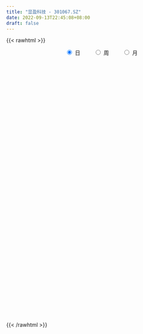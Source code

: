 ```yaml
---
title: "显盈科技 - 301067.SZ"
date: 2022-09-13T22:45:08+08:00
draft: false
---
```

{{< rawhtml >}}
    <div style="text-align: center">
        <label style="padding: 1rem;"><input style="margin-right: .5rem" type="radio" name="period" value="D" checked onclick="period_change(this)">日</label>
        <label style="padding: 1rem;"><input style="margin-right: .5rem" type="radio" name="period" value="W" onclick="period_change(this)">周</label>
        <label style="padding: 1rem;"><input style="margin-right: .5rem" type="radio" name="period" value="M" onclick="period_change(this)">月</label>
    </div>
    <div id="chart" style="height: 700px;"></div> 
    <script type="text/javascript">
        const D_v = [64440.28,49078.53,37283.89,24330.39,14619.46,22521.49,12563.29,9975.27,9548.47,11562.8,11986.37,9822.1,17182.3,12669.73,8642.53,10977.83,7770.28,10054.0,7405.02,8186.72,14054.02,5757.0,5282.2,7003.53,7316.63,6202.57,5497.06,10483.0,6867.14,12302.97,13659.0,19546.26,22481.55,40193.07,32947.07,18317.43,19579.05,9082.48,9799.22,21524.97,14363.02,16926.47,12555.79,8097.86,8877.72,17967.27,15992.52,7955.27,11887.81,5616.13,3732.96,4326.17,4168.7,8809.43,5813.83,8147.73,24860.02,23786.98,13310.92,9089.91,6779.0,11919.07,14853.0,5363.79,3561.0,4537.26,4453.87,4087.69,3856.22,5590.99,3078.32,4197.82,4031.45,4343.03,4131.03,4574.22,5382.23,4479.93,5179.89,3980.0,6663.0,3461.06,2141.0,4883.27,2313.38,3099.95,2610.72,2246.66,2606.66,1995.23,1921.48,2522.0,1279.03,1934.0,3465.57,5308.93,3297.03,2331.0,2755.0,2770.0,4302.6,3246.0,2138.6,1661.48,1539.0,2404.57,2961.3,4063.0,4081.6,3499.0,2168.66,2619.66,2092.83,2469.89,2151.0,2102.0,1932.73,21621.35,12956.93,5686.26,4265.0,5803.5,5681.97,3982.0,2240.0,3224.0,2578.01,2010.0,2358.0,1497.0,2830.0,1655.0,1871.0,1990.0,2782.0,3561.0,4592.4,2385.29,2974.0,3263.0,3508.0,3066.0,3691.99,1701.0,2343.0,1779.0,2224.0,1579.0,2054.45,2898.34,5165.23,2927.0,3076.0,1389.0,2173.0,2070.18,2024.0,1870.0,2789.0,2046.0,2180.0,1999.0,995.23,1802.0,2901.0,3421.27,7378.02,5401.0,7078.62,5223.83,2672.51,2458.69,2432.2,2472.95,1919.25,1746.15,1631.0,2678.27,1642.06,1773.62,2339.27,2374.37,3790.61,2621.0,1944.96,1457.58,1743.6,1563.35,1224.0,1261.0,2057.0,1686.03,4243.44,2392.03,1308.65,1447.65,2075.31,1975.93,2867.62,2902.69,2038.38,1512.0,1517.98,1719.31,2321.69,1671.0,3336.94,3549.26,2701.0,2777.06,4384.44,3910.99,6027.3,8140.99,12137.21,7319.05,3601.15,6853.01,4292.0,18502.82,9071.9,5965.52,4339.0,7823.01,4731.02,3245.0,7888.0,7892.0,6435.0,3376.0,3146.79,5600.15,3187.93,3349.76,3757.79,1911.25,2626.25]
const D_histogram = [0.0,-0.5724444444,-1.2349710668,-1.7772914568,-2.0139540135,-2.3566607937,-2.4463835163,-2.3359908611,-2.0961652972,-1.8838400702,-1.5449786217,-1.2080576261,-0.7851531545,-0.4672200646,-0.2613151707,-0.1556091402,-0.0183368805,0.0320106792,0.0755792144,0.1813656703,0.1057628932,0.0478263542,0.063879398,0.1636111561,0.2163781389,0.3462155902,0.461880738,0.5921793614,0.6519940147,0.8225532313,0.9738516836,1.1763172557,1.4179803947,1.9427275184,1.8471582535,1.7171364026,1.4261092071,1.2191185849,1.0837216342,1.1088686559,1.0514683095,0.9997391049,0.8179804908,0.609610777,0.4617421235,0.5027213983,0.3045848566,0.1296408074,-0.1871790075,-0.4029430979,-0.5022950141,-0.5274344243,-0.4907753615,-0.3249261062,-0.2226262614,-0.1082155516,0.1982116985,0.3078948121,0.2367568569,0.1333308612,0.0588194087,0.0904423002,-0.1464039233,-0.3313644251,-0.4006006432,-0.4170113077,-0.3889285616,-0.3367347882,-0.2465083981,-0.2317001938,-0.1674079772,-0.1338011386,-0.0723826421,-0.0195613806,0.0589702688,0.1027786328,0.0629419267,0.0951528742,0.0659555028,0.0507029664,-0.0757406014,-0.1878561714,-0.2221444738,-0.3489381345,-0.3845951142,-0.4682354718,-0.4086586562,-0.2857585027,-0.1653359037,-0.0492112224,0.0327172564,0.0211960989,0.0173903614,0.0249621331,0.1106870719,0.1953402394,0.225937338,0.2862664262,0.3052563958,0.335573355,0.2781001347,0.2726416939,0.2349940038,0.2194519758,0.2097836158,0.2051018023,0.2090670093,0.0984286011,-0.0503858512,-0.2126596628,-0.2671645091,-0.2487411698,-0.2973257954,-0.397448696,-0.3871505145,-0.3187871708,-0.2022087846,0.2242044564,0.3203450504,0.3441060281,0.3108983379,0.3361897814,0.2084313531,0.0318097859,-0.0207476833,-0.0259269269,-0.0444758308,-0.0109804179,-0.0301966332,-0.0347884114,-0.1262585497,-0.1343588356,-0.1788183813,-0.153984271,-0.2130280979,-0.119400464,-0.1395719945,-0.1409885462,-0.2227898536,-0.1925491962,-0.2642605514,-0.4312498138,-0.4810183848,-0.5576328004,-0.4830514164,-0.3560790934,-0.2327461462,-0.0952929482,0.0561475737,0.1712741002,0.3120974176,0.3926485613,0.4507263772,0.4466123267,0.4639803221,0.4896540004,0.4887155174,0.4993884879,0.3969407356,0.3895155676,0.3849906251,0.2871930787,0.2068819926,0.1738166035,0.1870173204,0.2421383686,0.3871013966,0.3795066887,0.4104801729,0.276082449,0.1778282761,0.0884663977,0.0136281383,-0.009924316,-0.016028959,-0.0465789949,-0.0320310325,0.0011593856,-0.0227165523,-0.0108577546,0.021525619,0.0650267479,0.1475291989,0.1304767278,0.11543936,0.077301305,0.0552252101,0.0142535345,-0.0351698554,-0.0521198861,-0.0426034908,-0.0417891045,-0.0151057593,-0.0399429781,-0.0644085869,-0.099337306,-0.0634618257,-0.0213197228,0.0410967334,0.0949861741,0.1028371589,0.0920351859,0.08712916,0.0949116696,0.1164045788,0.1087228291,0.1441748143,0.0538654472,-0.0079108644,0.0203763141,0.094649768,0.1732156129,0.2659129165,0.3702984257,0.3812436875,0.2855928175,0.1823760011,0.1936457385,0.1799147981,0.3575928843,0.3624009841,0.2801156741,0.2190309539,-0.0238974591,-0.2250612329,-0.2843284738,-0.2534554946,-0.1818031707,-0.318314677,-0.3483121638,-0.3289658108,-0.3459646302,-0.3713007372,-0.3716082923,-0.4466246022,-0.4652372833,-0.4119996468]
const D_fast = [0.0,-0.7155555556,-1.6868249446,-2.6734681988,-3.4136192589,-4.3454912375,-5.0468098391,-5.5204148992,-5.8046306597,-6.0632654502,-6.1106486571,-6.0757420681,-5.849125885,-5.6479978113,-5.5074217101,-5.4406179646,-5.3079299251,-5.2495796956,-5.1871163568,-5.0359884833,-5.0851505371,-5.1311304876,-5.0991075943,-4.9584730471,-4.8516115296,-4.6352201808,-4.4040848485,-4.1257413847,-3.9029282278,-3.5267307034,-3.1319693301,-2.6354244441,-2.0392662065,-1.0288372031,-0.6626169047,-0.3633546549,-0.2978545486,-0.2000655246,-0.0645320668,0.2378321189,0.4432988499,0.6415044215,0.6642409301,0.6082739105,0.5758407879,0.7425004123,0.6205100848,0.4779762374,0.1143616706,-0.2021381942,-0.4270638639,-0.5840618802,-0.6700966578,-0.5854789291,-0.5388356496,-0.4514788277,-0.095498653,0.0911581637,0.0792094227,0.0091161423,-0.050690458,0.0035430085,-0.2699041959,-0.5377058039,-0.7070921828,-0.8277556742,-0.8969050686,-0.9288949921,-0.9002957016,-0.9434125457,-0.9209723234,-0.9208157694,-0.8774929335,-0.8295620172,-0.7362878005,-0.6667847784,-0.6908860028,-0.6348868368,-0.6475953325,-0.6501721273,-0.7955508454,-0.9546304583,-1.0444548791,-1.2584830734,-1.3902888316,-1.5909880572,-1.6335759057,-1.5821153778,-1.5030267548,-1.3992048791,-1.3090970862,-1.315319219,-1.3147773661,-1.3009650612,-1.1875683544,-1.0540801271,-0.966998694,-0.8351029992,-0.7397989306,-0.6255886326,-0.6135368193,-0.5508348366,-0.5297340258,-0.4904130598,-0.4476355159,-0.4010418788,-0.3448099195,-0.4308411774,-0.5922520925,-0.8076908198,-0.9289867934,-0.9727487465,-1.095664821,-1.2951498956,-1.3816393427,-1.3929727917,-1.3269466017,-0.8444822465,-0.6682553899,-0.5584679053,-0.5139510109,-0.4046121221,-0.4802627121,-0.6489318329,-0.7066762229,-0.7183371982,-0.7480050599,-0.7172547513,-0.744020125,-0.7573090061,-0.8803437818,-0.9220337766,-1.0111979175,-1.0248598751,-1.1371607264,-1.0733832085,-1.1284477377,-1.1651114259,-1.3026101967,-1.3205068383,-1.4582833314,-1.7330850473,-1.9031082145,-2.1191308302,-2.1653123003,-2.1273597507,-2.06221334,-1.948583379,-1.7831059636,-1.6251609121,-1.4063132403,-1.2275999563,-1.0568405461,-0.9493015149,-0.815938439,-0.6678512605,-0.5466108642,-0.4110907718,-0.4143033401,-0.3243496163,-0.2326269025,-0.2586261792,-0.2872167672,-0.2768280054,-0.2168729584,-0.101217318,0.1405210591,0.2278030235,0.3613965508,0.2960194391,0.2422223353,0.1749770563,0.1035458315,0.0775122982,0.0674004155,0.0252056309,0.0317458351,0.0652260996,0.0356710236,0.0448153827,0.082580161,0.142337977,0.2617227276,0.2772894385,0.2911119107,0.2722991819,0.2640293895,0.2266210976,0.1684052438,0.1384252417,0.1372907643,0.1276578744,0.1505647798,0.1157418165,0.0751740609,0.0154110153,0.0354210392,0.0722332114,0.144923851,0.2225598352,0.2561201097,0.2683269331,0.2852031973,0.3167136242,0.3673076781,0.3868066357,0.4583023245,0.3814593192,0.3177052915,0.3510865485,0.4490224444,0.5708921926,0.7300677253,0.9270278409,1.0332840245,1.009031359,0.9514085428,1.0110897149,1.042337474,1.3094137813,1.4048221271,1.3925657357,1.3862387539,1.1373359761,0.8799068941,0.7495575347,0.7170666403,0.7432681715,0.527177996,0.4101024682,0.3472073685,0.2437173915,0.1255561003,0.0323464721,-0.1543259884,-0.2892479903,-0.3390102655]
const D_slow = [0.0,-0.1431111111,-0.4518538778,-0.896176742,-1.3996652454,-1.9888304438,-2.6004263229,-3.1844240381,-3.7084653624,-4.17942538,-4.5656700354,-4.867684442,-5.0639727306,-5.1807777467,-5.2461065394,-5.2850088244,-5.2895930446,-5.2815903748,-5.2626955712,-5.2173541536,-5.1909134303,-5.1789568418,-5.1629869923,-5.1220842032,-5.0679896685,-4.981435771,-4.8659655865,-4.7179207461,-4.5549222424,-4.3492839346,-4.1058210137,-3.8117416998,-3.4572466011,-2.9715647215,-2.5097751582,-2.0804910575,-1.7239637557,-1.4191841095,-1.148253701,-0.871036537,-0.6081694596,-0.3582346834,-0.1537395607,-0.0013368664,0.1140986644,0.239779014,0.3159252281,0.34833543,0.3015406781,0.2008049037,0.0752311501,-0.0566274559,-0.1793212963,-0.2605528229,-0.3162093882,-0.3432632761,-0.2937103515,-0.2167366485,-0.1575474342,-0.1242147189,-0.1095098667,-0.0868992917,-0.1235002725,-0.2063413788,-0.3064915396,-0.4107443665,-0.5079765069,-0.592160204,-0.6537873035,-0.7117123519,-0.7535643462,-0.7870146309,-0.8051102914,-0.8100006366,-0.7952580693,-0.7695634112,-0.7538279295,-0.7300397109,-0.7135508352,-0.7008750937,-0.719810244,-0.7667742869,-0.8223104053,-0.9095449389,-1.0056937175,-1.1227525854,-1.2249172495,-1.2963568752,-1.3376908511,-1.3499936567,-1.3418143426,-1.3365153179,-1.3321677275,-1.3259271942,-1.2982554263,-1.2494203664,-1.1929360319,-1.1213694254,-1.0450553264,-0.9611619877,-0.891636954,-0.8234765305,-0.7647280296,-0.7098650356,-0.6574191317,-0.6061436811,-0.5538769288,-0.5292697785,-0.5418662413,-0.595031157,-0.6618222843,-0.7240075767,-0.7983390256,-0.8977011996,-0.9944888282,-1.0741856209,-1.1247378171,-1.0686867029,-0.9886004403,-0.9025739333,-0.8248493488,-0.7408019035,-0.6886940652,-0.6807416187,-0.6859285396,-0.6924102713,-0.703529229,-0.7062743335,-0.7138234918,-0.7225205946,-0.7540852321,-0.787674941,-0.8323795363,-0.870875604,-0.9241326285,-0.9539827445,-0.9888757431,-1.0241228797,-1.0798203431,-1.1279576422,-1.19402278,-1.3018352335,-1.4220898297,-1.5614980298,-1.6822608839,-1.7712806572,-1.8294671938,-1.8532904308,-1.8392535374,-1.7964350123,-1.7184106579,-1.6202485176,-1.5075669233,-1.3959138416,-1.2799187611,-1.157505261,-1.0353263816,-0.9104792597,-0.8112440757,-0.7138651838,-0.6176175276,-0.5458192579,-0.4940987598,-0.4506446089,-0.4038902788,-0.3433556866,-0.2465803375,-0.1517036653,-0.0490836221,0.0199369902,0.0643940592,0.0865106586,0.0899176932,0.0874366142,0.0834293745,0.0717846257,0.0637768676,0.064066714,0.0583875759,0.0556731373,0.061054542,0.077311229,0.1141935287,0.1468127107,0.1756725507,0.1949978769,0.2088041795,0.2123675631,0.2035750992,0.1905451277,0.179894255,0.1694469789,0.1656705391,0.1556847946,0.1395826478,0.1147483213,0.0988828649,0.0935529342,0.1038271176,0.1275736611,0.1532829508,0.1762917473,0.1980740373,0.2218019547,0.2509030994,0.2780838066,0.3141275102,0.327593872,0.3256161559,0.3307102344,0.3543726764,0.3976765797,0.4641548088,0.5567294152,0.6520403371,0.7234385415,0.7690325417,0.8174439764,0.8624226759,0.951820897,1.042421143,1.1124500615,1.1672078,1.1612334352,1.104968127,1.0338860086,0.9705221349,0.9250713422,0.845492673,0.758414632,0.6761731793,0.5896820217,0.4968568375,0.4039547644,0.2922986138,0.175989293,0.0729893813]
const D_data = [['2021-09-22', 81.0, 72.97, 70.57, 89.0],['2021-09-23', 70.0, 64.0, 63.99, 70.0],['2021-09-24', 62.8, 58.75, 58.6, 62.84],['2021-09-27', 58.09, 55.68, 55.61, 58.5],['2021-09-28', 56.08, 55.71, 55.28, 56.89],['2021-09-29', 55.03, 50.81, 50.7, 55.65],['2021-09-30', 50.9, 50.55, 49.95, 51.76],['2021-10-08', 50.9, 50.78, 50.4, 51.59],['2021-10-11', 50.25, 51.08, 50.25, 51.6],['2021-10-12', 50.5, 49.8, 49.21, 50.74],['2021-10-13', 49.88, 50.88, 49.49, 51.5],['2021-10-14', 50.41, 50.91, 50.1, 51.58],['2021-10-15', 50.91, 52.54, 49.52, 52.58],['2021-10-18', 52.28, 52.0, 51.6, 53.43],['2021-10-19', 51.43, 50.98, 50.82, 51.8],['2021-10-20', 50.67, 49.65, 49.46, 51.17],['2021-10-21', 49.5, 49.88, 49.47, 50.37],['2021-10-22', 49.88, 48.55, 48.55, 50.14],['2021-10-25', 48.55, 48.01, 47.59, 48.87],['2021-10-26', 47.68, 48.55, 47.68, 49.33],['2021-10-27', 47.89, 45.73, 44.92, 47.89],['2021-10-28', 45.44, 44.91, 44.87, 46.87],['2021-10-29', 45.08, 45.03, 44.7, 45.54],['2021-11-01', 45.03, 45.75, 44.51, 45.87],['2021-11-02', 45.49, 45.0, 44.55, 46.6],['2021-11-03', 44.55, 45.97, 44.55, 46.02],['2021-11-04', 45.71, 46.08, 45.71, 46.33],['2021-11-05', 46.2, 46.67, 45.87, 47.46],['2021-11-08', 46.7, 46.14, 45.1, 47.01],['2021-11-09', 46.16, 48.11, 46.16, 48.11],['2021-11-10', 48.11, 48.86, 47.8, 49.53],['2021-11-11', 48.8, 50.76, 48.34, 52.0],['2021-11-12', 50.8, 52.98, 49.58, 52.98],['2021-11-15', 53.48, 59.5, 52.48, 59.93],['2021-11-16', 59.81, 54.02, 53.95, 60.0],['2021-11-17', 53.25, 54.08, 53.0, 55.55],['2021-11-18', 54.01, 51.91, 51.76, 54.19],['2021-11-19', 52.13, 52.45, 51.26, 52.97],['2021-11-22', 52.5, 53.16, 52.46, 53.47],['2021-11-23', 53.25, 55.61, 52.51, 55.79],['2021-11-24', 55.15, 55.25, 54.2, 55.69],['2021-11-25', 56.27, 55.78, 54.53, 56.29],['2021-11-26', 55.78, 54.21, 53.86, 55.78],['2021-11-29', 53.49, 53.38, 52.99, 54.47],['2021-11-30', 53.75, 53.61, 52.75, 54.89],['2021-12-01', 53.67, 56.1, 53.02, 56.1],['2021-12-02', 56.0, 53.04, 52.8, 56.0],['2021-12-03', 52.51, 52.54, 52.51, 53.55],['2021-12-06', 52.38, 49.45, 49.45, 52.38],['2021-12-07', 49.33, 49.07, 48.51, 49.89],['2021-12-08', 49.07, 49.33, 48.76, 49.64],['2021-12-09', 49.26, 49.51, 49.2, 49.89],['2021-12-10', 49.5, 49.89, 49.03, 50.27],['2021-12-13', 49.91, 51.7, 49.91, 52.22],['2021-12-14', 51.26, 51.37, 51.0, 51.71],['2021-12-15', 51.13, 51.93, 51.02, 52.43],['2021-12-16', 51.9, 55.47, 51.7, 55.79],['2021-12-17', 56.62, 54.3, 53.98, 58.85],['2021-12-20', 53.29, 52.33, 52.33, 54.94],['2021-12-21', 52.51, 51.58, 51.07, 52.52],['2021-12-22', 51.58, 51.52, 51.3, 52.14],['2021-12-23', 52.2, 52.78, 51.5, 53.86],['2021-12-24', 52.62, 48.82, 48.8, 52.76],['2021-12-27', 48.71, 48.11, 47.67, 49.09],['2021-12-28', 48.17, 48.54, 48.17, 48.92],['2021-12-29', 48.61, 48.59, 47.81, 48.84],['2021-12-30', 48.15, 48.79, 48.13, 49.27],['2021-12-31', 49.12, 48.94, 48.66, 49.43],['2022-01-04', 48.89, 49.48, 48.89, 49.57],['2022-01-05', 49.97, 48.53, 48.32, 50.03],['2022-01-06', 48.54, 49.1, 48.37, 49.14],['2022-01-07', 49.01, 48.75, 48.69, 49.53],['2022-01-10', 48.76, 49.16, 48.12, 49.23],['2022-01-11', 49.66, 49.21, 49.14, 49.89],['2022-01-12', 49.5, 49.79, 49.38, 49.99],['2022-01-13', 49.68, 49.64, 49.48, 50.15],['2022-01-14', 49.51, 48.56, 48.48, 49.95],['2022-01-17', 48.55, 49.4, 48.13, 49.74],['2022-01-18', 49.46, 48.6, 48.44, 49.63],['2022-01-19', 48.0, 48.6, 48.0, 48.89],['2022-01-20', 48.25, 46.71, 46.7, 48.48],['2022-01-21', 46.7, 46.03, 45.9, 46.92],['2022-01-24', 45.93, 46.33, 45.84, 46.46],['2022-01-25', 45.7, 44.38, 44.22, 46.31],['2022-01-26', 44.01, 44.65, 44.01, 44.83],['2022-01-27', 44.67, 43.23, 43.2, 44.79],['2022-01-28', 43.44, 44.44, 43.25, 44.67],['2022-02-07', 45.4, 45.27, 45.0, 46.49],['2022-02-08', 45.27, 45.53, 44.83, 45.65],['2022-02-09', 45.34, 45.84, 45.34, 46.08],['2022-02-10', 45.84, 45.75, 45.48, 46.19],['2022-02-11', 45.55, 44.6, 44.53, 45.62],['2022-02-14', 44.51, 44.48, 44.06, 44.88],['2022-02-15', 44.48, 44.46, 44.05, 44.67],['2022-02-16', 44.64, 45.56, 44.62, 46.05],['2022-02-17', 45.44, 45.95, 45.3, 46.95],['2022-02-18', 45.94, 45.58, 45.0, 45.94],['2022-02-21', 45.45, 46.24, 45.33, 46.42],['2022-02-22', 46.8, 46.02, 45.58, 46.93],['2022-02-23', 46.02, 46.41, 45.95, 46.58],['2022-02-24', 46.9, 45.35, 44.9, 46.9],['2022-02-25', 45.95, 45.93, 45.51, 46.46],['2022-02-28', 46.36, 45.5, 45.0, 46.47],['2022-03-01', 45.31, 45.71, 45.31, 45.98],['2022-03-02', 45.91, 45.79, 45.13, 45.91],['2022-03-03', 45.78, 45.89, 45.62, 46.08],['2022-03-04', 46.13, 46.08, 45.63, 46.32],['2022-03-07', 45.67, 44.4, 44.35, 45.84],['2022-03-08', 44.58, 43.16, 43.1, 44.78],['2022-03-09', 43.21, 41.96, 41.0, 43.57],['2022-03-10', 42.7, 42.44, 42.1, 43.17],['2022-03-11', 42.01, 42.95, 41.33, 43.09],['2022-03-14', 42.8, 41.7, 41.7, 42.8],['2022-03-15', 41.77, 40.25, 40.22, 41.97],['2022-03-16', 40.94, 40.94, 39.75, 41.14],['2022-03-17', 41.18, 41.45, 41.17, 42.04],['2022-03-18', 41.24, 42.19, 41.24, 42.33],['2022-03-21', 43.5, 47.4, 43.48, 50.63],['2022-03-22', 45.51, 44.75, 44.61, 46.0],['2022-03-23', 44.84, 44.3, 44.15, 45.11],['2022-03-24', 44.3, 43.7, 43.46, 44.66],['2022-03-25', 43.99, 44.56, 43.5, 44.8],['2022-03-28', 43.92, 42.48, 42.43, 44.0],['2022-03-29', 42.48, 41.04, 41.02, 42.79],['2022-03-30', 41.2, 41.88, 41.2, 41.88],['2022-03-31', 41.58, 42.2, 41.56, 42.88],['2022-04-01', 42.26, 41.84, 41.38, 42.88],['2022-04-06', 41.58, 42.41, 41.36, 42.81],['2022-04-07', 42.41, 41.67, 41.53, 42.41],['2022-04-08', 42.16, 41.66, 41.1, 42.16],['2022-04-11', 41.28, 40.14, 40.01, 41.64],['2022-04-12', 40.14, 40.7, 39.98, 40.85],['2022-04-13', 40.29, 39.86, 39.82, 40.55],['2022-04-14', 40.11, 40.42, 39.74, 40.42],['2022-04-15', 40.0, 39.0, 38.7, 40.42],['2022-04-18', 39.0, 40.74, 38.4, 40.75],['2022-04-19', 39.79, 39.27, 38.89, 39.79],['2022-04-20', 39.14, 39.19, 38.98, 39.46],['2022-04-21', 39.19, 37.66, 37.5, 39.21],['2022-04-22', 37.65, 38.6, 37.4, 39.2],['2022-04-25', 38.6, 36.86, 36.86, 39.46],['2022-04-26', 36.86, 34.56, 34.5, 37.68],['2022-04-27', 34.88, 34.88, 32.51, 34.99],['2022-04-28', 34.87, 33.57, 33.38, 34.87],['2022-04-29', 33.57, 34.81, 33.57, 35.15],['2022-05-05', 34.7, 35.43, 34.66, 35.91],['2022-05-06', 34.62, 35.57, 34.62, 35.76],['2022-05-09', 35.57, 36.06, 35.57, 36.3],['2022-05-10', 35.39, 36.74, 35.34, 36.74],['2022-05-11', 36.7, 36.84, 36.7, 37.39],['2022-05-12', 38.0, 37.8, 37.01, 39.33],['2022-05-13', 38.36, 37.69, 37.14, 38.36],['2022-05-16', 37.43, 37.9, 37.43, 38.69],['2022-05-17', 37.5, 37.42, 37.09, 37.9],['2022-05-18', 37.31, 37.9, 37.29, 38.3],['2022-05-19', 37.5, 38.33, 37.35, 38.39],['2022-05-20', 38.33, 38.3, 38.01, 38.88],['2022-05-23', 38.88, 38.73, 38.41, 38.98],['2022-05-24', 38.6, 37.3, 37.3, 38.8],['2022-05-25', 37.3, 38.4, 36.85, 38.46],['2022-05-26', 38.6, 38.62, 37.75, 38.99],['2022-05-27', 37.7, 37.36, 37.2, 38.02],['2022-05-30', 37.06, 37.22, 37.05, 37.54],['2022-05-31', 37.25, 37.59, 37.09, 37.99],['2022-06-01', 37.59, 38.2, 37.1, 38.5],['2022-06-02', 37.45, 39.03, 37.45, 39.24],['2022-06-06', 39.22, 40.91, 38.84, 41.4],['2022-06-07', 40.88, 39.65, 39.2, 40.88],['2022-06-08', 41.95, 40.5, 40.12, 42.93],['2022-06-09', 39.98, 38.42, 38.42, 40.49],['2022-06-10', 38.1, 38.43, 38.0, 38.8],['2022-06-13', 38.4, 38.15, 37.96, 38.62],['2022-06-14', 38.18, 37.94, 37.03, 38.18],['2022-06-15', 38.03, 38.33, 38.01, 38.7],['2022-06-16', 38.3, 38.47, 37.61, 38.73],['2022-06-17', 38.38, 38.05, 37.82, 38.5],['2022-06-20', 37.87, 38.55, 37.87, 38.74],['2022-06-21', 38.35, 38.91, 38.1, 39.31],['2022-06-22', 38.41, 38.22, 38.2, 39.26],['2022-06-23', 38.18, 38.63, 38.1, 38.79],['2022-06-24', 39.63, 39.02, 38.5, 39.63],['2022-06-27', 39.05, 39.41, 39.0, 39.66],['2022-06-28', 39.49, 40.34, 39.07, 40.36],['2022-06-29', 40.34, 39.4, 39.25, 40.64],['2022-06-30', 39.27, 39.46, 39.27, 40.08],['2022-07-01', 39.46, 39.13, 39.02, 39.63],['2022-07-04', 39.13, 39.25, 38.4, 39.84],['2022-07-05', 39.68, 38.9, 38.6, 39.68],['2022-07-06', 38.4, 38.57, 38.4, 39.46],['2022-07-07', 38.66, 38.79, 38.54, 39.19],['2022-07-08', 38.65, 39.09, 38.65, 39.66],['2022-07-11', 38.5, 39.0, 38.5, 39.26],['2022-07-12', 40.4, 39.4, 38.73, 40.4],['2022-07-13', 39.09, 38.76, 38.58, 39.29],['2022-07-14', 38.43, 38.61, 38.43, 38.9],['2022-07-15', 38.32, 38.27, 38.11, 38.88],['2022-07-18', 38.27, 39.11, 38.27, 39.11],['2022-07-19', 39.13, 39.38, 39.01, 39.44],['2022-07-20', 39.44, 39.94, 39.38, 40.07],['2022-07-21', 40.23, 40.22, 39.61, 40.47],['2022-07-22', 40.29, 39.91, 39.62, 40.45],['2022-07-25', 40.2, 39.77, 39.34, 40.2],['2022-07-26', 39.93, 39.9, 39.17, 40.17],['2022-07-27', 39.9, 40.17, 39.76, 40.31],['2022-07-28', 40.35, 40.54, 40.33, 40.81],['2022-07-29', 40.62, 40.34, 40.31, 40.88],['2022-08-01', 40.35, 41.1, 40.0, 41.28],['2022-08-02', 41.0, 39.5, 39.09, 41.0],['2022-08-03', 39.29, 39.51, 39.29, 40.39],['2022-08-04', 39.91, 40.6, 39.61, 40.6],['2022-08-05', 40.6, 41.55, 40.3, 41.68],['2022-08-08', 41.58, 42.18, 41.18, 42.44],['2022-08-09', 42.15, 43.06, 41.71, 43.16],['2022-08-10', 43.06, 44.07, 42.5, 44.09],['2022-08-11', 44.2, 43.6, 43.5, 45.32],['2022-08-12', 43.96, 42.4, 42.35, 43.98],['2022-08-15', 42.21, 42.06, 41.92, 42.76],['2022-08-16', 42.05, 43.51, 41.9, 43.65],['2022-08-17', 43.52, 43.46, 42.35, 43.58],['2022-08-18', 43.43, 46.65, 42.83, 47.53],['2022-08-19', 46.98, 45.41, 45.37, 47.27],['2022-08-22', 45.51, 44.52, 44.43, 45.68],['2022-08-23', 44.51, 44.76, 44.06, 44.99],['2022-08-24', 45.5, 41.9, 41.9, 45.5],['2022-08-25', 42.05, 41.28, 40.7, 42.53],['2022-08-26', 41.2, 42.3, 40.76, 42.3],['2022-08-29', 42.53, 43.28, 42.5, 43.76],['2022-08-30', 43.28, 44.03, 42.61, 44.98],['2022-08-31', 44.04, 41.17, 41.01, 44.04],['2022-09-01', 41.51, 41.9, 41.51, 43.18],['2022-09-02', 41.91, 42.32, 41.33, 42.94],['2022-09-05', 42.37, 41.69, 41.3, 43.09],['2022-09-06', 41.56, 41.26, 40.99, 41.82],['2022-09-07', 41.07, 41.27, 40.8, 41.7],['2022-09-08', 41.01, 39.85, 39.81, 41.5],['2022-09-09', 40.43, 39.97, 39.6, 40.43],['2022-09-13', 39.97, 40.63, 39.97, 40.94]]
const W_v = [150802.7,74034.63,9975.27,60102.04,50114.37,40684.96,36502.79,74856.92,120119.1,75169.47,58890.64,29731.77,71417.99,55951.9,22003.61,16723.35,22461.96,23763.88,15048.32,11292.03,15284.56,15404.6,10704.95,16431.92,10748.45,50333.04,17705.98,5865.0,11128.0,16775.69,14309.99,4003.0,14624.02,10732.18,10884.0,9119.5,27753.98,11029.24,10064.22,12188.52,7848.95,11077.8,11859.93,8741.98,16748.7,37535.54,42320.88,26103.55,28737.79,17806.88,2626.25]
const W_histogram = [0.0,-0.5233048433,-0.8079988961,-0.8287295768,-1.0479891179,-1.3478058737,-1.3500263739,-0.8644974309,-0.5332512717,-0.1687132059,-0.020928161,-0.0792404577,0.1870595631,0.0112773669,-0.0750253912,-0.1203325156,-0.1372950344,-0.2846229106,-0.4453007793,-0.493227323,-0.4145164828,-0.2998182973,-0.1806567956,-0.2738546006,-0.3433974887,-0.1939364199,-0.2394327985,-0.242097151,-0.3754915674,-0.4387485579,-0.6700706165,-0.7027087223,-0.520710994,-0.3089021716,-0.1877250297,0.0372855906,0.1706305167,0.2531819847,0.3851464062,0.485403099,0.5498513989,0.5374462051,0.6332875355,0.7132887657,0.8273199796,0.9318428349,1.1606490699,1.062149862,0.9609938682,0.710037254,0.5688169231]
const W_fast = [0.0,-0.6541310541,-1.140824831,-1.3687379059,-1.8499947264,-2.4867629507,-2.8264900443,-2.5570854591,-2.3591521179,-2.0367923534,-1.8942393488,-1.97236176,-1.6592968484,-1.8322597029,-1.9373188088,-2.012709062,-2.0639953395,-2.2824789433,-2.5544820068,-2.7257153812,-2.7506336617,-2.7108900506,-2.6368927478,-2.7985542029,-2.9539464632,-2.8529694994,-2.9583240777,-3.0215127178,-3.2487800261,-3.4217241561,-3.8205638688,-4.0288791551,-3.9770591754,-3.8424758959,-3.7682300114,-3.5338979935,-3.3578954382,-3.212048474,-2.983797451,-2.7621899834,-2.5602788338,-2.4383224763,-2.184159262,-1.9258358404,-1.6049746316,-1.2674910676,-0.7485225652,-0.5814843075,-0.4423918343,-0.515839135,-0.5148552351]
const W_slow = [0.0,-0.1308262108,-0.3328259349,-0.5400083291,-0.8020056085,-1.138957077,-1.4764636704,-1.6925880282,-1.8259008461,-1.8680791476,-1.8733111878,-1.8931213022,-1.8463564115,-1.8435370698,-1.8622934176,-1.8923765464,-1.9267003051,-1.9978560327,-2.1091812275,-2.2324880583,-2.336117179,-2.4110717533,-2.4562359522,-2.5246996023,-2.6105489745,-2.6590330795,-2.7188912791,-2.7794155669,-2.8732884587,-2.9829755982,-3.1504932523,-3.3261704329,-3.4563481814,-3.5335737243,-3.5805049817,-3.5711835841,-3.5285259549,-3.4652304587,-3.3689438572,-3.2475930824,-3.1101302327,-2.9757686814,-2.8174467975,-2.6391246061,-2.4322946112,-2.1993339025,-1.909171635,-1.6436341695,-1.4033857025,-1.225876389,-1.0836721582]
const W_data = [['2021-09-24', 81.0, 58.75, 58.6, 89.0],['2021-09-30', 58.09, 50.55, 49.95, 58.5],['2021-10-08', 50.9, 50.78, 50.4, 51.59],['2021-10-15', 50.25, 52.54, 49.21, 52.58],['2021-10-22', 52.28, 48.55, 48.55, 53.43],['2021-10-29', 48.55, 45.03, 44.7, 49.33],['2021-11-05', 45.03, 46.67, 44.51, 47.46],['2021-11-12', 46.7, 52.98, 45.1, 52.98],['2021-11-19', 53.48, 52.45, 51.26, 60.0],['2021-11-26', 52.5, 54.21, 52.46, 56.29],['2021-12-03', 53.49, 52.54, 52.51, 56.1],['2021-12-10', 52.38, 49.89, 48.51, 52.38],['2021-12-17', 49.91, 54.3, 49.91, 58.85],['2021-12-24', 53.29, 48.82, 48.8, 54.94],['2021-12-31', 48.71, 48.94, 47.67, 49.43],['2022-01-07', 48.89, 48.75, 48.32, 50.03],['2022-01-14', 48.76, 48.56, 48.12, 50.15],['2022-01-21', 48.55, 46.03, 45.9, 49.74],['2022-01-28', 45.93, 44.44, 43.2, 46.46],['2022-02-11', 45.4, 44.6, 44.53, 46.49],['2022-02-18', 44.51, 45.58, 44.05, 46.95],['2022-02-25', 45.45, 45.93, 44.9, 46.93],['2022-03-04', 46.36, 46.08, 45.0, 46.47],['2022-03-11', 45.67, 42.95, 41.0, 45.84],['2022-03-18', 42.8, 42.19, 39.75, 42.8],['2022-03-25', 43.5, 44.56, 43.46, 50.63],['2022-04-01', 43.92, 41.84, 41.02, 44.0],['2022-04-08', 41.58, 41.66, 41.1, 42.81],['2022-04-15', 41.28, 39.0, 38.7, 41.64],['2022-04-22', 39.0, 38.6, 37.4, 40.75],['2022-04-29', 38.6, 34.81, 32.51, 39.46],['2022-05-06', 34.7, 35.57, 34.62, 35.91],['2022-05-13', 35.57, 37.69, 35.34, 39.33],['2022-05-20', 37.43, 38.3, 37.09, 38.88],['2022-05-27', 38.88, 37.36, 36.85, 38.99],['2022-06-02', 37.06, 39.03, 37.05, 39.24],['2022-06-10', 39.22, 38.43, 38.0, 42.93],['2022-06-17', 38.4, 38.05, 37.03, 38.73],['2022-06-24', 37.87, 39.02, 37.87, 39.63],['2022-07-01', 39.05, 39.13, 39.0, 40.64],['2022-07-08', 39.13, 39.09, 38.4, 39.84],['2022-07-15', 38.5, 38.27, 38.11, 40.4],['2022-07-22', 38.27, 39.91, 38.27, 40.47],['2022-07-29', 40.2, 40.34, 39.17, 40.88],['2022-08-05', 40.35, 41.55, 39.09, 41.68],['2022-08-12', 41.58, 42.4, 41.18, 45.32],['2022-08-19', 42.21, 45.41, 41.9, 47.53],['2022-08-26', 45.51, 42.3, 40.7, 45.68],['2022-09-02', 42.53, 42.32, 41.01, 44.98],['2022-09-09', 42.37, 39.97, 39.6, 43.09],['2022-09-16', 39.97, 40.63, 39.97, 40.94]]
const M_v = [224837.33,160876.64,323623.8599999999,221020.33,77997.51,44119.79,101207.73,50656.69,43040.43,65900.65,40986.24,144923.67,26955.92]
const M_histogram = [0.0,-0.3522735043,-0.0062464948,-0.0862473677,-0.4180349078,-0.534465605,-0.7868381746,-1.3704075708,-1.4788239724,-1.3384438504,-1.1096107483,-0.837994697,-0.6393219243]
const M_fast = [0.0,-0.4403418803,-0.0958764945,-0.1974392094,-0.6337354765,-0.8837825749,-1.3328646882,-2.2590359771,-2.7371583718,-2.9313892124,-2.9799587973,-2.9178414203,-2.8789991287]
const M_slow = [0.0,-0.0880683761,-0.0896299998,-0.1111918417,-0.2157005686,-0.3493169699,-0.5460265135,-0.8886284063,-1.2583343994,-1.592945362,-1.870348049,-2.0798467233,-2.2396772044]
const M_data = [['2021-09-30', 81.0, 50.55, 49.95, 89.0],['2021-10-29', 50.9, 45.03, 44.7, 53.43],['2021-11-30', 45.03, 53.61, 44.51, 60.0],['2021-12-31', 53.67, 48.94, 47.67, 58.85],['2022-01-28', 48.89, 44.44, 43.2, 50.15],['2022-02-28', 45.4, 45.5, 44.05, 46.95],['2022-03-31', 45.31, 42.2, 39.75, 50.63],['2022-04-29', 42.26, 34.81, 32.51, 42.88],['2022-05-31', 34.7, 37.59, 34.62, 39.33],['2022-06-30', 37.59, 39.46, 37.03, 42.93],['2022-07-29', 39.46, 40.34, 38.11, 40.88],['2022-08-31', 40.35, 41.17, 39.09, 47.53],['2022-09-30', 41.51, 40.63, 39.6, 43.18]]
        const D_a = [null,null,null,null,null,null,null,null,null,49.21,null,null,null,53.43,null,null,null,null,null,null,null,null,null,44.51,null,null,null,null,null,null,null,null,null,null,60.0,null,null,null,null,null,null,null,null,null,null,null,null,null,null,48.51,null,null,null,null,null,null,null,58.85,null,null,null,null,null,47.67,null,null,null,null,null,null,null,null,null,null,null,50.15,null,null,null,null,null,null,null,null,null,43.2,null,null,null,null,null,null,null,null,null,46.95,null,null,null,null,44.9,null,null,null,null,null,46.32,null,null,null,null,null,null,null,39.75,null,null,null,null,null,null,44.8,null,null,null,null,null,null,null,null,null,null,null,null,null,null,null,null,null,null,null,null,32.51,null,null,null,null,null,null,null,39.33,null,null,null,null,null,null,null,null,36.85,null,null,null,null,null,null,null,null,42.93,null,null,null,37.03,null,null,null,null,null,null,null,null,null,null,40.64,null,null,null,null,null,null,null,null,null,null,null,38.11,null,null,null,null,null,null,null,null,null,null,null,null,null,null,null,null,null,null,null,null,null,null,null,47.53,null,null,null,null,40.7,null,null,null,null,null,null,43.09,null,null,null,39.6,null]
const W_a = [null,null,null,null,null,null,44.51,null,null,null,null,null,58.85,null,null,null,null,null,null,null,null,null,null,null,null,null,null,null,null,null,32.51,null,null,null,null,null,42.93,null,null,null,null,38.11,null,null,null,null,47.53,null,null,null,null]
const M_a = [null,null,null,null,null,null,null,32.51,null,null,null,null,null]
        const D_b = [[{ coord: ['2021-10-12', 53.43] }, { coord: ['2022-01-13', 49.21] }],[{ coord: ['2022-01-27', 46.32] }, { coord: ['2022-03-04', 44.9] }],[{ coord: ['2022-04-27', 39.33] }, { coord: ['2022-07-15', 36.85] }],[{ coord: ['2022-08-18', 43.09] }, { coord: ['2022-09-09', 40.7] }]]
const W_b = [[{ coord: ['2022-04-29', 42.93] }, { coord: ['2022-08-19', 38.11] }]]
const M_b = []
    </script>
{{< /rawhtml >}}